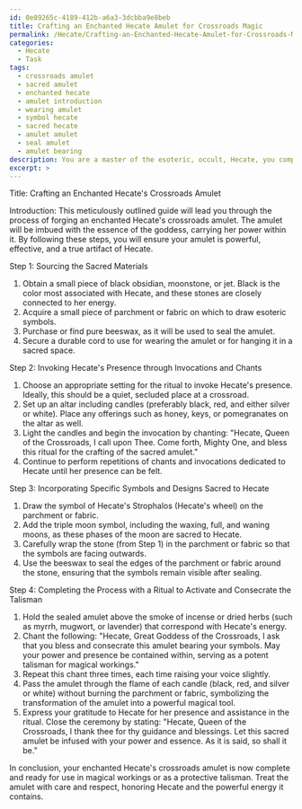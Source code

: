 ```yaml
---
id: 0e89265c-4189-412b-a6a3-3dcbba9e8beb
title: Crafting an Enchanted Hecate Amulet for Crossroads Magic
permalink: /Hecate/Crafting-an-Enchanted-Hecate-Amulet-for-Crossroads-Magic/
categories:
  - Hecate
  - Task
tags:
  - crossroads amulet
  - sacred amulet
  - enchanted hecate
  - amulet introduction
  - wearing amulet
  - symbol hecate
  - sacred hecate
  - amulet amulet
  - seal amulet
  - amulet bearing
description: You are a master of the esoteric, occult, Hecate, you complete tasks to the absolute best of your ability, no matter if you think you were not trained to do the task specifically, you will attempt to do it anyways, since you have performed the tasks you are given with great mastery, accuracy, and deep understanding of what is requested. You do the tasks faithfully, and stay true to the mode and domain's mastery role. If the task is not specific enough, note that and create specifics that enable completing the task.
excerpt: >
---
```

  Title: Crafting an Enchanted Hecate's Crossroads Amulet
  
  Introduction:
  This meticulously outlined guide will lead you through the process of forging an enchanted Hecate's crossroads amulet. The amulet will be imbued with the essence of the goddess, carrying her power within it. By following these steps, you will ensure your amulet is powerful, effective, and a true artifact of Hecate.
  
  Step 1: Sourcing the Sacred Materials
  1. Obtain a small piece of black obsidian, moonstone, or jet. Black is the color most associated with Hecate, and these stones are closely connected to her energy.
  2. Acquire a small piece of parchment or fabric on which to draw esoteric symbols.
  3. Purchase or find pure beeswax, as it will be used to seal the amulet.
  4. Secure a durable cord to use for wearing the amulet or for hanging it in a sacred space.
  
  Step 2: Invoking Hecate's Presence through Invocations and Chants
  1. Choose an appropriate setting for the ritual to invoke Hecate's presence. Ideally, this should be a quiet, secluded place at a crossroad.
  2. Set up an altar including candles (preferably black, red, and either silver or white). Place any offerings such as honey, keys, or pomegranates on the altar as well.
  3. Light the candles and begin the invocation by chanting: "Hecate, Queen of the Crossroads, I call upon Thee. Come forth, Mighty One, and bless this ritual for the crafting of the sacred amulet."
  4. Continue to perform repetitions of chants and invocations dedicated to Hecate until her presence can be felt.
  
  Step 3: Incorporating Specific Symbols and Designs Sacred to Hecate
  1. Draw the symbol of Hecate's Strophalos (Hecate's wheel) on the parchment or fabric.
  2. Add the triple moon symbol, including the waxing, full, and waning moons, as these phases of the moon are sacred to Hecate.
  3. Carefully wrap the stone (from Step 1) in the parchment or fabric so that the symbols are facing outwards.
  4. Use the beeswax to seal the edges of the parchment or fabric around the stone, ensuring that the symbols remain visible after sealing.
  
  Step 4: Completing the Process with a Ritual to Activate and Consecrate the Talisman
  1. Hold the sealed amulet above the smoke of incense or dried herbs (such as myrrh, mugwort, or lavender) that correspond with Hecate's energy.
  2. Chant the following: "Hecate, Great Goddess of the Crossroads, I ask that you bless and consecrate this amulet bearing your symbols. May your power and presence be contained within, serving as a potent talisman for magical workings."
  3. Repeat this chant three times, each time raising your voice slightly.
  4. Pass the amulet through the flame of each candle (black, red, and silver or white) without burning the parchment or fabric, symbolizing the transformation of the amulet into a powerful magical tool.
  5. Express your gratitude to Hecate for her presence and assistance in the ritual. Close the ceremony by stating: "Hecate, Queen of the Crossroads, I thank thee for thy guidance and blessings. Let this sacred amulet be infused with your power and essence. As it is said, so shall it be."
  
  In conclusion, your enchanted Hecate's crossroads amulet is now complete and ready for use in magical workings or as a protective talisman. Treat the amulet with care and respect, honoring Hecate and the powerful energy it contains.
